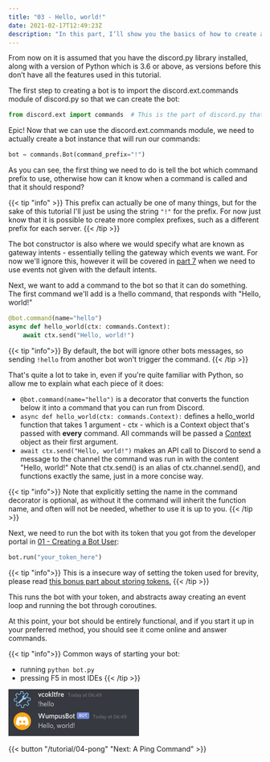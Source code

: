 ```yaml
---
title: "03 - Hello, world!"
date: 2021-02-17T12:49:23Z
description: "In this part, I’ll show you the basics of how to create a super simple bot and get it connected to Discord."
---
```


From now on it is assumed that you have the discord.py library installed, along with a version of Python which is 3.6 or above, as versions before this don’t have all the features used in this tutorial.

The first step to creating a bot is to import the discord.ext.commands module of discord.py so that we can create the bot:

```py
from discord.ext import commands  # This is the part of discord.py that helps us build bots
```

Epic! Now that we can use the discord.ext.commands module, we need to actually create a bot instance that will run our commands:

```py
bot = commands.Bot(command_prefix="!")
```

As you can see, the first thing we need to do is tell the bot which command prefix to use, otherwise how can it know when a command is called and that it should respond?

{{< tip "info" >}}
This prefix can actually be one of many things, but for the sake of this tutorial I'll just be using the string `"!"` for the prefix. For now just know that it is possible to create more complex prefixes, such as a different prefix for each server.
{{< /tip >}}

The bot constructor is also where we would specify what are known as gateway intents - essentially telling the gateway which events we want. For now we'll ignore this, however it will be covered in [part 7](/tutorial/07-welcome) when we need to use events not given with the default intents.

Next, we want to add a command to the bot so that it can do something. The first command we'll add is a !hello command, that responds with "Hello, world!"

```py
@bot.command(name="hello")
async def hello_world(ctx: commands.Context):
    await ctx.send("Hello, world!")
```

{{< tip "info">}}
By default, the bot will ignore other bots messages, so sending `!hello` from another bot won't trigger the command.
{{< /tip >}}

That's quite a lot to take in, even if you're quite familiar with Python, so allow me to explain what each piece of it does:

- `@bot.command(name="hello")` is a decorator that converts the function below it into a command that you can run from Discord.
- `async def hello_world(ctx: commands.Context):` defines a hello_world function that takes 1 argument - ctx - which is a Context object that's passed with **every** command. All commands will be passed a [Context](https://discordpy.readthedocs.io/en/latest/ext/commands/api.html#discord.ext.commands.Context) object as their first argument.
- `await ctx.send("Hello, world!")` makes an API call to Discord to send a message to the channel the command was run in with the content "Hello, world!" Note that ctx.send() is an alias of ctx.channel.send(), and functions exactly the same, just in a more concise way.

{{< tip "info">}}
Note that explicitly setting the name in the command decorator is optional, as without it the command will inherit the function name, and often will not be needed, whether to use it is up to you.
{{< /tip >}}

Next, we need to run the bot with its token that you got from the developer portal in [01 - Creating a Bot User](/tutorial/01-setup):

```py
bot.run("your_token_here")
```
{{< tip "info">}}
This is a insecure way of setting the token used for brevity, please read [this bonus part about storing tokens.](/tips/tokens)
{{< /tip >}}


This runs the bot with your token, and abstracts away creating an event loop and running the bot through coroutines.

At this point, your bot should be entirely functional, and if you start it up in your preferred method, you should see it come online and answer commands.

{{< tip "info">}}
Common ways of starting your bot:
- running `python bot.py`
- pressing F5 in most IDEs
{{< /tip >}}

![Hello World](/images/hello_world.png)

{{< button "/tutorial/04-pong" "Next: A Ping Command" >}}
